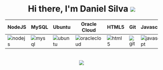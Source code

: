 ### <h1 align="center">Hi there, I'm Daniel Silva <img src="https://img.icons8.com/color/48/man-raising-hand-icon.png"></h1>

| NodeJS                                                                                            | MySQL                                                                                         | Ubuntu                                                                                         | Oracle Cloud                                                                                                 | HTML5                                                                                         | Git                                                                                    | Javascript                                                                                                        | Typescript                                                                                                        | AdonisJS 5                                                                                                  | VueJS 3                                                                                         | TailwindCSS                                                                                                        | Tauri / Rust                                                                                         |
| ------------------------------------------------------------------------------------------------- | --------------------------------------------------------------------------------------------- | ---------------------------------------------------------------------------------------------- | ------------------------------------------------------------------------------------------------------------ | --------------------------------------------------------------------------------------------- | -------------------------------------------------------------------------------------- | ----------------------------------------------------------------------------------------------------------------- | ----------------------------------------------------------------------------------------------------------------- | ----------------------------------------------------------------------------------------------------------- | ----------------------------------------------------------------------------------------------- | ------------------------------------------------------------------------------------------------------------------ | ---------------------------------------------------------------------------------------------------- |
| ![nodejs](https://cdn.jsdelivr.net/gh/devicons/devicon/icons/nodejs/nodejs-original.svg 'NodeJS') | ![mysql](https://cdn.jsdelivr.net/gh/devicons/devicon/icons/mysql/mysql-original.svg 'MySQL') | ![ubuntu](https://cdn.jsdelivr.net/gh/devicons/devicon/icons/ubuntu/ubuntu-plain.svg 'Ubuntu') | ![oraclecloud](https://cdn.jsdelivr.net/gh/devicons/devicon/icons/oracle/oracle-original.svg 'Oracle Cloud') | ![html5](https://cdn.jsdelivr.net/gh/devicons/devicon/icons/html5/html5-original.svg 'HTML5') | ![git](https://cdn.jsdelivr.net/gh/devicons/devicon/icons/git/git-original.svg 'Git')  | ![javascript](https://cdn.jsdelivr.net/gh/devicons/devicon/icons/javascript/javascript-original.svg 'Javascript') | ![typescript](https://cdn.jsdelivr.net/gh/devicons/devicon/icons/typescript/typescript-original.svg 'Typescript') | ![adonisjs](https://cdn.jsdelivr.net/gh/devicons/devicon/icons/adonisjs/adonisjs-original.svg 'AdonisJS 5') | ![vuejs](https://cdn.jsdelivr.net/gh/devicons/devicon/icons/vuejs/vuejs-original.svg 'VueJS 3') | ![tailwindcss](https://cdn.jsdelivr.net/gh/devicons/devicon/icons/tailwindcss/tailwindcss-plain.svg 'TailwindCSS') | ![tauri/rust](https://cdn.jsdelivr.net/gh/devicons/devicon/icons/rust/rust-plain.svg 'Tauri / Rust') |

#

<div align="center">
  <img src="https://github-readme-stats.vercel.app/api/top-langs/?username=25Das&theme=dracula&layout=compact&show_icons=true&locale=pt-br" />
</div>

